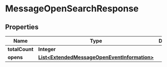
# MessageOpenSearchResponse

## Properties
Name | Type | Description | Notes
------------ | ------------- | ------------- | -------------
**totalCount** | **Integer** |  |  [optional]
**opens** | [**List&lt;ExtendedMessageOpenEventInformation&gt;**](ExtendedMessageOpenEventInformation.md) |  |  [optional]



